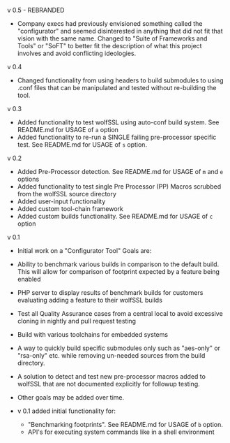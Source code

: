 v 0.5 - REBRANDED
- Company execs had previously envisioned something called the "configurator"
  and seemed disinterested in anything that did not fit that vision with the
  same name. Changed to "Suite of Frameworks and Tools" or "SoFT" to better
  fit the description of what this project involves and avoid conflicting
  ideologies.

v 0.4
- Changed functionality from using headers to build submodules to using .conf
  files that can be manipulated and tested without re-building the tool.

v 0.3
- Added functionality to test wolfSSL using auto-conf build system. See
  README.md for USAGE of ```a``` option
- Added functionality to re-run a SINGLE failing pre-processor specific test.
  See README.md for USAGE of ```s``` option.

v 0.2
- Added Pre-Processor detection. See README.md for USAGE of ```m``` and ```e```
  options
- Added functionality to test single Pre Processor (PP) Macros scrubbed
  from the wolfSSL source directory
- Added user-input functionality
- Added custom tool-chain framework
- Added custom builds functionality. See README.md for USAGE of ```c``` option


v 0.1
- Initial work on a "Configurator Tool" Goals are:

- Ability to benchmark various builds in comparison to the default build.
  This will allow for comparison of footprint expected by a feature being
  enabled

- PHP server to display results of benchmark builds for customers evaluating
  adding a feature to their wolfSSL builds

- Test all Quality Assurance cases from a central local to avoid excessive
  cloning in nightly and pull request testing

- Build with various toolchains for embedded systems

- A way to quickly build specific submodules only such as "aes-only" or
  "rsa-only" etc. while removing un-needed sources from the build directory.

- A solution to detect and test new pre-processor macros added to wolfSSL that
  are not documented explicitly for followup testing.

- Other goals may be added over time.

- v 0.1 added initial functionality for:
    - "Benchmarking footprints". See README.md for USAGE of ```b``` option.
    - API's for executing system commands like in a shell environment

